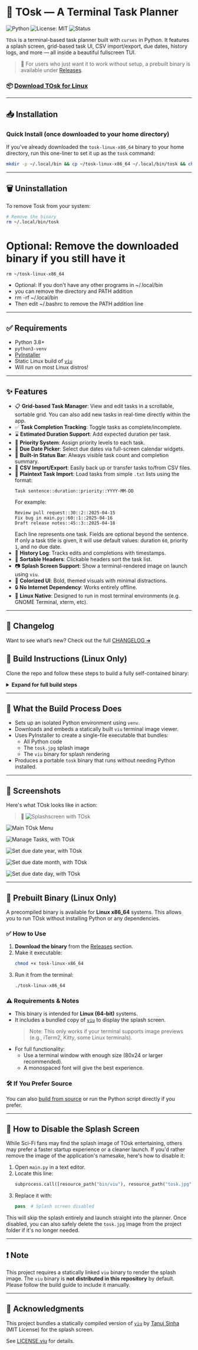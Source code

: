 # 📂 TOsk — A Terminal Task Planner

![Python](https://img.shields.io/badge/Python-3.8%2B-blue)
![License: MIT](https://img.shields.io/badge/License-MIT-yellow.svg)
![Status](https://img.shields.io/badge/status-active-brightgreen)

`TOsk` is a terminal-based task planner built with `curses` in Python. It features a splash screen, grid-based task UI, CSV import/export, due dates, history logs, and more — all inside a beautiful fullscreen TUI. 

> 🔪 For users who just want it to work without setup, a prebuilt binary is available under [Releases](#-prebuilt-binary-linux-only).
### 📦 [Download TOsk for Linux](https://github.com/ctsdownloads/tosk-task-manager/releases/latest)

---

## 📥 Installation

### Quick Install (once downloaded to your home directory)

If you've already downloaded the `tosk-linux-x86_64` binary to your home directory, run this one-liner to set it up as the `tosk` command:

```bash
mkdir -p ~/.local/bin && cp ~/tosk-linux-x86_64 ~/.local/bin/tosk && chmod +x ~/.local/bin/tosk && if [[ ":$PATH:" != *":$HOME/.local/bin:"* ]]; then echo 'export PATH="$HOME/.local/bin:$PATH"' >> ~/.bashrc; fi && source ~/.bashrc && echo -e "\n✅ Tosk installed successfully! Type 'tosk' to get started."
```
---

## 🗑️ Uninstallation

To remove Tosk from your system:

```bash
# Remove the binary
rm ~/.local/bin/tosk
```

# Optional: Remove the downloaded binary if you still have it
```
rm ~/tosk-linux-x86_64
```

- Optional: If you don't have any other programs in ~/.local/bin
- you can remove the directory and PATH addition
- rm -rf ~/.local/bin
- Then edit ~/.bashrc to remove the PATH addition line

---

## ✅ Requirements

- Python 3.8+
- `python3-venv`
- [PyInstaller](https://pyinstaller.org/)
- Static Linux build of [`viu`](https://github.com/atanunq/viu)
- Will run on most Linux distros!


---

## ✨ Features

- 📋 **Grid-based Task Manager**: View and edit tasks in a scrollable, sortable grid. You can also add new tasks in real-time directly within the app.
- ✅ **Task Completion Tracking**: Toggle tasks as complete/incomplete.
- ⌛ **Estimated Duration Support**: Add expected duration per task.
- 🎯 **Priority System**: Assign priority levels to each task.
- 📅 **Due Date Picker**: Select due dates via full-screen calendar widgets.
- 🧮 **Built-in Status Bar**: Always visible task count and completion summary.
- 📂 **CSV Import/Export**: Easily back up or transfer tasks to/from CSV files.
- 📝 **Plaintext Task Import**: Load tasks from simple `.txt` lists using the format:
  ```
  Task sentence::duration::priority::YYYY-MM-DD
  ```
  For example:
  ```
  Review pull request::30::2::2025-04-15
  Fix bug in main.py::60::1::2025-04-16
  Draft release notes::45::3::2025-04-18
  ```
  Each line represents one task. Fields are optional beyond the sentence. If only a task title is given, it will use default values: duration `60`, priority `1`, and no due date.
- 🧾 **History Log**: Tracks edits and completions with timestamps.
- 🔄 **Sortable Headers**: Clickable headers sort the task list.
- 📷 **Splash Screen Support**: Show a terminal-rendered image on launch using `viu`.
- 🎨 **Colorized UI**: Bold, themed visuals with minimal distractions.
- 🔒 **No Internet Dependency**: Works entirely offline.
- 🐧 **Linux Native**: Designed to run in most terminal environments (e.g. GNOME Terminal, xterm, etc).

---

## 📘 Changelog

Want to see what’s new? Check out the full [CHANGELOG ➜](./CHANGELOG.md)


## 🚀 Build Instructions (Linux Only)

Clone the repo and follow these steps to build a fully self-contained binary:

<details>
<summary><strong>Expand for full build steps</strong></summary>

```bash
# 1. Install python3-venv if needed
sudo apt-get update
sudo apt-get install python3-venv curl tar

# 2. Set up your project directory
mkdir -p ~/ncurses_TOsk_app/bin
cd ~/ncurses_TOsk_app

# 3. Download the static Linux binary for 'viu'
curl -L https://github.com/atanunq/viu/releases/latest/download/viu-x86_64-unknown-linux-musl.tar.gz -o /tmp/viu.tar.gz
mkdir -p /tmp/viu-install
tar -xzf /tmp/viu.tar.gz -C /tmp/viu-install
cp /tmp/viu-install/bin/viu bin/
chmod +x bin/viu

# 4. Add the project files (or clone this repo)
# You should have:
# - main.py
# - tosk.jpg
# - bin/viu

# 5. Create and activate a virtual environment
python3 -m venv ~/pyenv
source ~/pyenv/bin/activate

# 6. Install PyInstaller inside the venv
pip install pyinstaller

# 7. Patch main.py to support PyInstaller (if not already done)
# Add this function near the top of main.py:
# def resource_path(relative_path):
#     import sys, os
#     if hasattr(sys, '_MEIPASS'):
#         return os.path.join(sys._MEIPASS, relative_path)
#     return os.path.join(os.path.abspath("."), relative_path)
#
# Replace:
# subprocess.call(["./bin/viu", "tosk.jpg"])
# With:
# subprocess.call([resource_path("bin/viu"), resource_path("tosk.jpg")])

# 8. Build it!
pyinstaller --onefile \
  --add-data "bin/viu:bin" \
  --add-data "tosk.jpg:." \
  main.py

# 9. Rename the output binary
mv dist/main dist/tosk
chmod +x dist/tosk

# 10. Run it
./dist/tosk

# 11. Deactivate the venv when done
deactivate
```

</details>

---

## 🧰 What the Build Process Does

- Sets up an isolated Python environment using `venv`.
- Downloads and embeds a statically built `viu` terminal image viewer.
- Uses PyInstaller to create a single-file executable that bundles:
  - All Python code
  - The `tosk.jpg` splash image
  - The `viu` binary for splash rendering
- Produces a portable `tosk` binary that runs without needing Python installed.

---

## 🗼 Screenshots

Here's what TOsk looks like in action:

> 📸
![Splashscreen with TOsk](https://raw.githubusercontent.com/ctsdownloads/tosk-task-manager/refs/heads/main/images/tosk1.png)

![Main TOsk Menu](https://raw.githubusercontent.com/ctsdownloads/tosk-task-manager/refs/heads/main/images/tosk2.png)

![Manage Tasks, with TOsk](https://raw.githubusercontent.com/ctsdownloads/tosk-task-manager/refs/heads/main/images/tosk3.png)

![Set due date year, with TOsk](https://raw.githubusercontent.com/ctsdownloads/tosk-task-manager/refs/heads/main/images/tosk4.png)

![Set due date month, with TOsk](https://raw.githubusercontent.com/ctsdownloads/tosk-task-manager/refs/heads/main/images/tosk5.png)

![Set due date day, with TOsk](https://raw.githubusercontent.com/ctsdownloads/tosk-task-manager/refs/heads/main/images/tosk6.png)




---

## 📆 Prebuilt Binary (Linux Only)

A precompiled binary is available for **Linux x86_64** systems. This allows you to run TOsk without installing Python or any dependencies.

### ✅ How to Use

1. **Download the binary** from the [Releases](#) section.
2. Make it executable:
   ```bash
   chmod +x tosk-linux-x86_64
   ```
3. Run it from the terminal:
   ```bash
   ./tosk-linux-x86_64
   ```

### ⚠️ Requirements & Notes

- This binary is intended for **Linux (64-bit)** systems.
- It includes a bundled copy of [`viu`](https://github.com/atanunq/viu) to display the splash screen.  
  > Note: This only works if your terminal supports image previews (e.g., iTerm2, Kitty, some Linux terminals).
- For full functionality:
  - Use a terminal window with enough size (80x24 or larger recommended).
  - A monospaced font will give the best experience.

### 🛠 If You Prefer Source
You can also [build from source](#-build-instructions-linux-only) or run the Python script directly if you prefer.

---

## 🙈 How to Disable the Splash Screen

While Sci-Fi fans may find the splash image of TOsk entertaining, others may prefer a faster startup experience or a cleaner launch. If you'd rather remove the image of the application's namesake, here's how to disable it:

1. Open `main.py` in a text editor.
2. Locate this line:
   ```python
   subprocess.call([resource_path("bin/viu"), resource_path("tosk.jpg")])
   ```
3. Replace it with:
   ```python
   pass  # Splash screen disabled
   ```

This will skip the splash entirely and launch straight into the planner. Once disabled, you can also safely delete the `tosk.jpg` image from the project folder if it's no longer needed.

---

## ❗ Note

This project requires a statically linked `viu` binary to render the splash image. The `viu` binary is **not distributed in this repository** by default. Please follow the build guide to include it manually.

---

## 📜 Acknowledgments

This project bundles a statically compiled version of [`viu`](https://github.com/atanunq/viu) by [Tanuj Sinha](https://github.com/atanunq) (MIT License) for the splash screen.

See [LICENSE.viu](./LICENSE.viu) for details.

